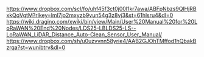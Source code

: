 https://www.dropbox.com/scl/fo/uhf45f3ct0j00l1kr7awa/ABFpNbzs9QlHjRBxkQqVqtM?rlkey=lml7jo2mxyzb9vun54g3z8vj3&st=61hlsru4&dl=0
https://wiki.dragino.com/xwiki/bin/view/Main/User%20Manual%20for%20LoRaWAN%20End%20Nodes/LDS25-LBLDS25-LS--LoRaWAN_LiDAR_Distance_Auto-Clean_Sensor_User_Manual/
https://www.dropbox.com/sh/u0uzvvnn58yrie4/AAB2GJOhTMffod1hQbakBzrqa?st=wunibtrv&dl=0
